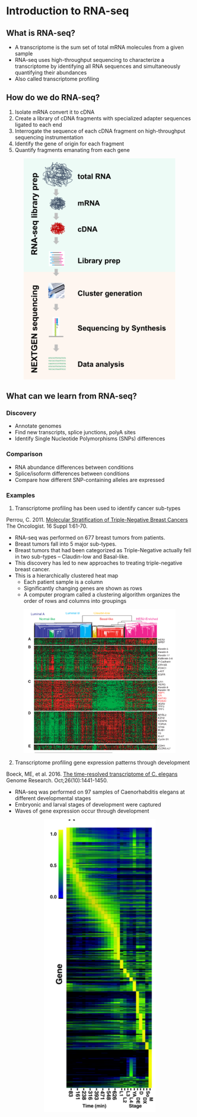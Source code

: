 # Introduction to RNA-seq 

## What is RNA-seq? 

- A transcriptome is the sum set of total mRNA molecules from a given sample
- RNA-seq uses high-throughput sequencing to characterize a transcriptome by identifying all RNA sequences and simultaneously quantifying their abundances
- Also called transcriptome profiling

## How do we do RNA-seq? 

1. Isolate mRNA convert it to cDNA
2. Create a library of cDNA fragments with specialized adapter sequences ligated to each end
3. Interrogate the sequence of each cDNA fragment on high-throughput sequencing instrumentation
4. Identify the gene of origin for each fragment
5. Quantify fragments emanating from each gene

<p align="center">
<img width="410" alt="RNAseq workflow" src="https://github.com/jesshill/CSU-2025FA-DSCI-512-001_RNA-Sequencing_Data_Analysis/blob/main/Images/191114_rnaseqintro_depict.png">
</p>

## What can we learn from RNA-seq?

### Discovery 

- Annotate genomes
- Find new transcripts, splice junctions, polyA sites
- Identify Single Nucleotide Polymorphisms (SNPs) differences

### Comparison

- RNA abundance differences between conditions
- Splice/isoform differences between conditions
- Compare how different SNP-containing alleles are expressed

### Examples

1. Transcriptome profiling has been used to identify cancer sub-types

Perrou, C. 2011. [Molecular Stratification of Triple-Negative Breast Cancers](https://theoncologist.onlinelibrary.wiley.com/doi/full/10.1634/theoncologist.2011-S1-61) The Oncologist. 16 Suppl 1:61-70.

- RNA-seq was performed on 677 breast tumors from patients.
- Breast tumors fall into 5 major sub-types.
- Breast tumors that had been categorized as Triple-Negative actually fell in two sub-types – Claudin-low and Basal-like.
- This discovery has led to new approaches to treating triple-negative breast cancer.
- This is a hierarchically clustered heat map
  - Each patient sample is a column
  - Significantly changing genes are shown as rows
  - A computer program called a clustering algorithm organizes the order of rows and columns into groupings

<p align="center">
<img width="410" alt="HeatMap ex1" src="https://github.com/jesshill/CSU-2025FA-DSCI-512-001_RNA-Sequencing_Data_Analysis/blob/main/Images/HM_ex1.png">
</p>

2. Transcriptome profiling gene expression patterns through development

Boeck, ME, et al. 2016. [The time-resolved transcriptome of C. elegans](https://genome.cshlp.org/content/26/10/1441.long) Genome Research. Oct;26(10):1441-1450.

- RNA-seq was performed on 97 samples of Caenorhabditis elegans at different developmental stages
- Embryonic and larval stages of development were captured
- Waves of gene expression occur through development

<p align="center">
<img width="300" alt="HeatMap ex2" src="https://github.com/jesshill/CSU-2025FA-DSCI-512-001_RNA-Sequencing_Data_Analysis/blob/main/Images/HM_ex2.png">
</p>
